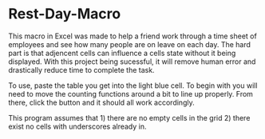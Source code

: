 # Rest-Day-Macro

This macro in Excel was made to help a friend work through a time sheet of employees and see how many people are on leave on each day.
The hard part is that adjencent cells can influence a cells state without it being displayed.
With this project being sucessful, it will remove human error and drastically reduce time to complete the task.

To use, paste the table you get into the light blue cell. To begin with you will need to move the counting functions around a bit to line up properly.
From there, click the button and it should all work accordingly.


This program assumes that
    1) there are no empty cells in the grid
    2) there exist no cells with underscores already in.
